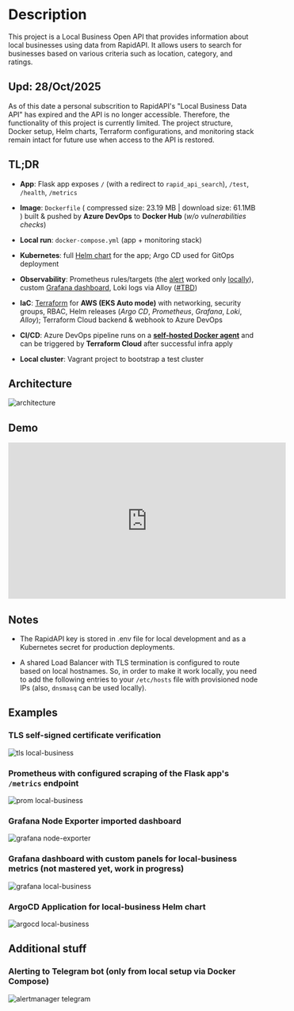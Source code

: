 # Description

This project is a Local Business Open API that provides information about local businesses using data from RapidAPI. It allows users to search for businesses based on various criteria such as location, category, and ratings.

## Upd: 28/Oct/2025

As of this date a personal subscrition to RapidAPI's "Local Business Data API" has expired and the API is no longer accessible. Therefore, the functionality of this project is currently limited. The project structure, Docker setup, Helm charts, Terraform configurations, and monitoring stack remain intact for future use when access to the API is restored.

## TL;DR

- **App**: Flask app exposes `/` (with a redirect to `rapid_api_search`), `/test`, `/health`, `/metrics`

- **Image**: `Dockerfile` ( compressed size: 23.19 MB | download size: 61.1MB ) built & pushed by **Azure DevOps** to **Docker Hub** (*w/o vulnerabilities checks*)

- **Local run**: `docker-compose.yml` (app + monitoring stack)

- **Kubernetes**: full [Helm chart](https://github.com/alakaganaguathoork/local-business/tree/main/helm/charts/local-business) for the app; Argo CD used for GitOps deployment

- **Observability**: Prometheus rules/targets (the [alert](https://github.com/alakaganaguathoork/local-business/blob/main/monitoring/prometheus/prometheus.rules.yml) worked only [locally](https://github.com/alakaganaguathoork/local-business/tree/main/monitoring/alertmanager)), custom [Grafana dashboard](https://github.com/alakaganaguathoork/local-business/blob/main/monitoring/grafana/dashboards/main.json), Loki logs via Alloy ([#TBD](https://github.com/alakaganaguathoork/local-business/blob/main/monitoring/alloy/config/config%2Calloy))

- **IaC**: [Terraform](https://github.com/alakaganaguathoork/local-business/tree/main/terraform) for **AWS (EKS Auto mode)** with networking, security groups, RBAC, Helm releases (*Argo CD*, *Prometheus*, *Grafana*, *Loki*, *Alloy*); Terraform Cloud backend & webhook to Azure DevOps

- **CI/CD**: Azure DevOps pipeline runs on a [**self-hosted Docker agent**](https://github.com/alakaganaguathoork/azure-pipelines-agent) and can be triggered by **Terraform Cloud** after successful infra apply

- **Local cluster**: Vagrant project to bootstrap a test cluster

## Architecture

![architecture](docs/architecture.png "Architecture")

## Demo

<!-- [![demo](https://img.youtube.com/vi/3v7dnEryvEI/0.jpg)](https://www.youtube.com/watch?v=3v7dnEryvEI) -->

<iframe width="560" height="315" src="https://www.youtube.com/embed/3v7dnEryvEI?si=JutrJ4X-51Wul9zK" title="YouTube video player" frameborder="0" allow="accelerometer; autoplay; clipboard-write; encrypted-media; gyroscope; picture-in-picture; web-share" referrerpolicy="strict-origin-when-cross-origin" allowfullscreen></iframe>

## Notes

- The RapidAPI key is stored in .env file for local development and as a Kubernetes secret for production deployments.

- A shared Load Balancer with TLS termination is configured to route based on local hostnames. So, in order to make it work locally, you need to add the following entries to your `/etc/hosts` file with provisioned node IPs (also, `dnsmasq` can be used locally).

## Examples

### TLS self-signed certificate verification

![tls local-business](images/2025-10-28_03-35.png "TLS local-business")

### Prometheus with configured scraping of the Flask app's `/metrics` endpoint

![prom local-business](images/2025-10-28_12-49.png "Prom local-business")

### Grafana Node Exporter imported dashboard

![grafana node-exporter](images/2025-10-28_22-00.png "Grafana Node Exporter")

### Grafana dashboard with custom panels for local-business metrics (not mastered yet, work in progress)

![grafana local-business](images/2025-10-28_22-06.png "Grafana local-business")

### ArgoCD Application for local-business Helm chart

![argocd local-business](images/2025-10-27_19-22.png "ArgoCD local-business")

## Additional stuff

### Alerting to Telegram bot (only from local setup via **Docker Compose**)

![alertmanager telegram](images/2025-10-28_23-03.png "Alertmanager Telegram")
